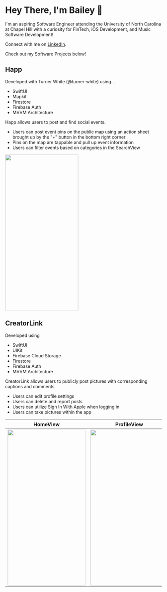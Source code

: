# Hey There, I'm Bailey 👋

I'm an aspiring Software Engineer attending the University of North Carolina at Chapel Hill with a curiosity for FinTech, iOS Development, and Music Software Development!

Connect with me on [LinkedIn](https://www.linkedin.com/in/baileyvanwormer/).

Check out my Software Projects below!

## Happ
Developed with Turner White (@turner-white) using...
- SwiftUI
- Mapkit
- Firestore
- Firebase Auth
- MVVM Architecture

Happ allows users to post and find social events. 
- Users can post event pins on the public map using an action sheet brought up by the "+" button in the bottom right corner 
- Pins on the map are tappable and pull up event information
- Users can filter events based on categories in the SearchView

<img src="https://user-images.githubusercontent.com/89269750/169360206-4b978af6-59a2-4600-8ca9-8de3b91a21b5.PNG" width="235" height="500">

## CreatorLink
Developed using
- SwiftUI
- UIKit
- Firebase Cloud Storage
- Firestore
- Firebase Auth
- MVVM Architecture

CreatorLink allows users to publicly post pictures with corresponding captions and comments
- Users can edit profile settings
- Users can delete and report posts
- Users can utilize Sign In With Apple when logging in
- Users can take pictures within the app

HomeView             |  ProfileView         |   SettingsView         | 
:-------------------------:|:-------------------------:|:-------------------------:
<img src="https://user-images.githubusercontent.com/89269750/169728083-4dc3f65a-a4be-4a6d-9737-3e42083ff539.PNG" width="250" height="500">  |  <img src="https://user-images.githubusercontent.com/89269750/169728090-38e59f44-e00b-4998-99ba-59ba0257cf04.PNG" width="250" height="500">  |  <img src="https://user-images.githubusercontent.com/89269750/169728095-8e9da547-d371-45fc-9d02-d60be12da1ff.PNG" width="250" height="500">  |
